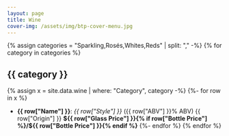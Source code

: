 ```yaml
---
layout: page
title: Wine
cover-img: /assets/img/btp-cover-menu.jpg
---
```


{% assign categories = "Sparkling,Rosés,Whites,Reds" | split: "," -%}
{% for category in categories %}
## {{ category }}

{% assign x = site.data.wine | where: "Category", category -%}
{%- for row in x %}
* **{{ row["Name"] }}**: *{{ row["Style"] }}* ({{ row["ABV"] }}% ABV) {{ row["Origin"] }} **${{ row["Glass Price"] }}{% if row["Bottle Price"] %}/${{ row["Bottle Price"] }}{% endif %}**
{%- endfor %}
{% endfor %}
